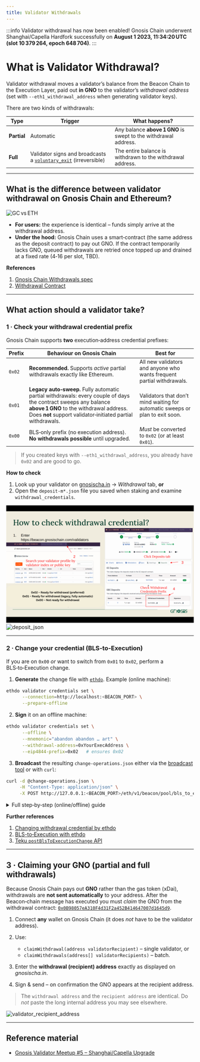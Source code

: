 ```yaml
---
title: Validator Withdrawals
---
```


:::info Validator withdrawal has now been enabled!
Gnosis Chain underwent Shanghai/Capella Hardfork successfully on **August 1 2023, 11:34:20 UTC (slot 10 379 264, epoch 648 704)**.
:::

# What is Validator Withdrawal?

Validator withdrawal moves a validator’s balance from the Beacon Chain to the Execution Layer, paid out **in GNO** to the validator’s *withdrawal address* (set with `--eth1_withdrawal_address` when generating validator keys).

There are two kinds of withdrawals:

| Type        | Trigger                                                                                 | What happens?                                                   |
| ----------- | --------------------------------------------------------------------------------------- | --------------------------------------------------------------- |
| **Partial** | Automatic                                                                               | Any balance **above 1 GNO** is swept to the withdrawal address. |
| **Full**    | Validator signs and broadcasts a [`voluntary_exit`](./voluntary-exit.md) (irreversible) | The entire balance is withdrawn to the withdrawal address.      |

---

## What is the difference between validator withdrawal on Gnosis Chain and Ethereum?

![GC vs ETH](../../../static/img/node/withdrawal/GCvsETH.png)

* **For users:** the experience is identical – funds simply arrive at the withdrawal address.
* **Under the hood:** Gnosis Chain uses a smart‑contract (the same address as the deposit contract) to pay out GNO. If the contract temporarily lacks GNO, queued withdrawals are retried once topped up and drained at a fixed rate (4‑16 per slot, TBD).

**References**

1. [Gnosis Chain Withdrawals spec](https://github.com/gnosischain/concepts/specs/blob/master/execution/withdrawals.md)
2. [Withdrawal Contract](https://github.com/gnosischain/deposit-contract/blob/master/contracts/SBCDepositContract.sol)

---

## What action should a validator take?

### 1 · Check your withdrawal credential prefix

Gnosis Chain supports **two** execution‑address credential prefixes:

| Prefix | Behaviour on Gnosis Chain                                                                                                                                                                                                 | Best for                                                                      |
| ------ | ------------------------------------------------------------------------------------------------------------------------------------------------------------------------------------------------------------------------- | ----------------------------------------------------------------------------- |
| `0x02` | **Recommended.** Supports *active* partial withdrawals exactly like Ethereum.                                                                                                                                             | All new validators and anyone who wants frequent partial withdrawals.         |
| `0x01` | **Legacy auto‑sweep.** Fully automatic partial withdrawals: every couple of days the contract sweeps any balance **above 1 GNO** to the withdrawal address. Does **not** support validator‑initiated partial withdrawals. | Validators that don’t mind waiting for automatic sweeps or plan to exit soon. |
| `0x00` | BLS‑only prefix (no execution address). **No withdrawals possible** until upgraded.                                                                                                                                       | *Must* be converted to `0x02` (or at least `0x01`).                           |

> If you created keys with `--eth1_withdrawal_address`, you already have `0x02` and are good to go.

**How to check**

1. Look up your validator on [gnosischa.in](https://gnosischa.in) → *Withdrawal* tab, **or**
2. Open the `deposit‑m*.json` file you saved when staking and examine `withdrawal_credentials`.

![CheckWC](../../../static/img/node/withdrawal/withdrawcreds.png)
![deposit\_json](../../../static/img/node/withdrawal/deposit_json.png)

---

### 2 · Change your credential (BLS‑to‑Execution)

If you are on `0x00` *or* want to switch from `0x01` to `0x02`, perform a BLS‑to‑Execution change.

1. **Generate** the change file with [`ethdo`](https://notes.ethereum.org/@launchpad/withdrawals-guide#BLS-to-execution-with-ethdo). Example (online machine):

```bash
ethdo validator credentials set \
      --connection=http://localhost:<BEACON_PORT> \
      --prepare-offline
```

2. **Sign** it on an offline machine:

```bash
ethdo validator credentials set \
      --offline \
      --mnemonic="abandon abandon … art" \
      --withdrawal-address=0xYourExecAddress \
      --eip4844-prefix=0x02   # ensures 0x02
```

3. **Broadcast** the resulting `change-operations.json` either via the [broadcast tool](https://gnosischa.in/tools/broadcast) or with `curl`:

```bash
curl -d @change-operations.json \
     -H "Content-Type: application/json" \
     -X POST http://127.0.0.1:<BEACON_PORT>/eth/v1/beacon/pool/bls_to_execution_changes
```

<details>
<summary>Full step‑by‑step (online/offline) guide</summary>
<div>

<!-- the long original tutorial content retained below -->

**Online and Offline process**

The process contains three steps.

1. Generate data on the **online** computer.
2. Create `change-operations.json` on an **offline** computer.
3. Broadcast the change to the Gnosis network.

**Prerequisites**

1. Download [`ethdo`](https://github.com/wealdtech/ethdo/releases) on the online computer:

```bash
wget https://github.com/wealdtech/ethdo/releases/download/<version>/ethdo-<version>-linux-amd64.tar.gz
```

2. Extract and verify installation:

```bash
tar -xvf ethdo-<version>-linux-amd64.tar.gz
./ethdo --help
```

… *(rest of original tutorial unchanged for brevity)* …

</div>
</details>

**Further references**

1. [Changing withdrawal credential by ethdo](https://github.com/wealdtech/ethdo/blob/master/docs/changingwithdrawalcredentials.md)
2. [BLS-to‑Execution with ethdo](https://notes.ethereum.org/@launchpad/withdrawals-guide#BLS-to-execution-with-ethdo)
3. [Teku `postBlsToExecutionChange` API](https://consensys.github.io/teku/#tag/Beacon/operation/postBlsToExecutionChange)

---

## 3 · Claiming your GNO (partial **and** full withdrawals)

Because Gnosis Chain pays out **GNO** rather than the gas token (xDai), withdrawals are **not sent automatically** to your address. After the Beacon‑chain message has executed you must *claim* the GNO from the withdrawal contract: [`0x0B98057eA310F4d31F2a452B414647007d1645d9`](https://gnosisscan.io/address/0x0B98057eA310F4d31F2a452B414647007d1645d9#writeProxyContract).

1. Connect **any** wallet on Gnosis Chain (it does *not* have to be the validator address).
2. Use:

   * `claimWithdrawal(address validatorRecipient)` – single validator, or
   * `claimWithdrawals(address[] validatorRecipients)` – batch.
3. Enter the **withdrawal (recipient) address** exactly as displayed on *gnosischa.in*.
4. Sign & send – on confirmation the GNO appears at the recipient address.

> The `withdrawal address` and the `recipient address` are identical. Do *not* paste the long internal address you may see elsewhere.

![validator\_recipient\_address](../../../static/img/node/withdrawal/validator_recipient_address.png)

---

## Reference material

* [Gnosis Validator Meetup #5 – Shanghai/Capella Upgrade](https://www.youtube.com/watch?v=6G7CmTHTor0)
